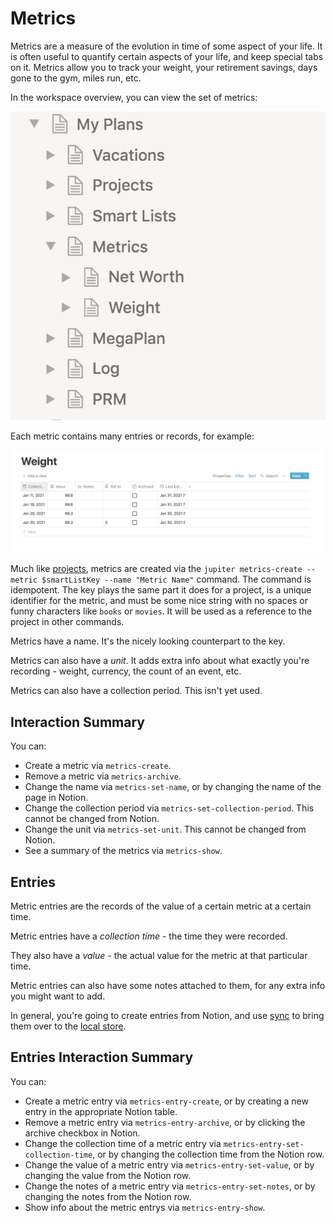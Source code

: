 # Metrics

Metrics are a measure of the evolution in time of some aspect of your life. It is often useful to
quantify certain aspects of your life, and keep special tabs on it. Metrics allow you to track
your weight, your retirement savings, days gone to the gym, miles run, etc.

In the workspace overview, you can view the set of metrics:

![Metrics](../assets/concepts-metrics-overview.png)

Each metric contains many entries or records, for example:

![Metric entries](../assets/concepts-metrics-entries.png)

Much like [projects](projects.md), metrics are created via the
`jupiter metrics-create --metric $smartListKey --name "Metric Name"` command. The command is
idempotent. The key plays the same part it does for a project, is a unique identifier for the
metric, and must be some nice string with no spaces or funny characters like `books` or `movies`.
It will be used as a reference to the project in other commands.

Metrics have a name. It's the nicely looking counterpart to the key.

Metrics can also have a _unit_. It adds extra info about what exactly you're recording - weight,
currency, the count of an event, etc.

Metrics can also have a collection period. This isn't yet used.

## Interaction Summary

You can:

* Create a metric via `metrics-create`.
* Remove a metric via `metrics-archive`.
* Change the name via `metrics-set-name`, or by changing the name of the page in Notion.
* Change the collection period via `metrics-set-collection-period`. This cannot be changed from Notion.
* Change the unit via `metrics-set-unit`. This cannot be changed from Notion.
* See a summary of the metrics via `metrics-show`.

## Entries

Metric entries are the records of the value of a certain metric at a certain time.

Metric entries have a _collection time_ - the time they were recorded.

They also have a _value_ - the actual value for the metric at that particular time.

Metric entries can also have some notes attached to them, for any extra info you might want to add.

In general, you're going to create entries from Notion, and use [sync](notion-local-sync.md) to bring them
over to the [local store](local-storage.md).

## Entries Interaction Summary

You can:

* Create a metric entry via `metrics-entry-create`, or by creating a new entry in the appropriate Notion table.
* Remove a metric entry via `metrics-entry-archive`, or by clicking the archive checkbox in Notion.
* Change the collection time of a metric entry via `metrics-entry-set-collection-time`, or by changing the collection
  time from the Notion row.
* Change the value of a metric entry via `metrics-entry-set-value`, or by changing the value from the Notion row.
* Change the notes of a metric entry via `metrics-entry-set-notes`, or by changing the notes from the Notion row.
* Show info about the metric entrys via `metrics-entry-show`.

